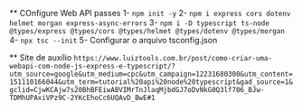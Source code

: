 ** COnfigure Web API passes
1- `npm init -y`
2- `npm i express cors dotenv helmet morgan express-async-errors`
3- `npm i -D typescript ts-node @types/express @types/cors @types/helmet @types/dotenv @types/morgan`
4- `npx tsc --init`
5- Configurar o arquivo tsconfig.json

** Site de auxílio
`https://www.luiztools.com.br/post/como-criar-uma-webapi-com-node-js-express-e-typescript/?utm_source=google&utm_medium=cpc&utm_campaign=12231680300&utm_content=151110166044&utm_term=tutorial%20api%20node%20typescript&gad_source=1&gclid=CjwKCAjw7s20BhBFEiwABVIMrTnJlaqMjbdGJ7oDvNkG0Q3lf706_BJw-TDMhUPAxiVPz9C-2YKcEhoCc6UQAvD_BwE#1`